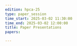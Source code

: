 ```yaml
---
edition: hpca-25
type: paper_session
time_start: 2025-03-02 11:30:00
time_end: 2025-03-02 12:00:00
title: Paper Presentations
papers: 

---
```

  

 
